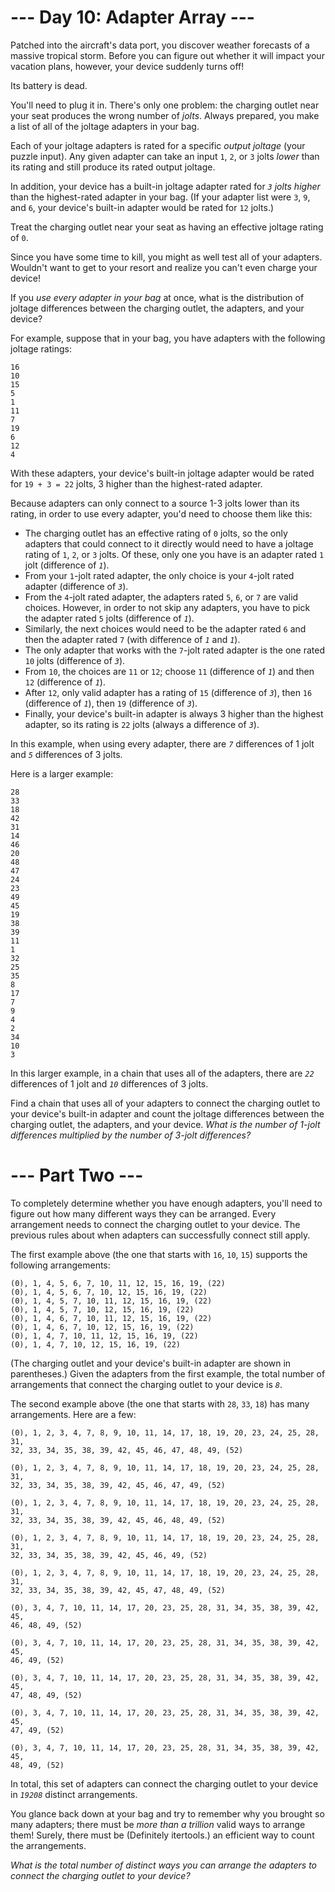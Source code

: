 ﻿# --- Day 10: Adapter Array ---

Patched into the aircraft's data port, you discover weather forecasts of a massive tropical storm. Before you can figure out whether it will impact your vacation plans, however, your device suddenly turns off!

Its battery is dead.

You'll need to plug it in. There's only one problem: the charging outlet near your seat produces the wrong number of *jolts*. Always prepared, you make a list of all of the joltage adapters in your bag.

Each of your joltage adapters is rated for a specific *output joltage* (your puzzle input). Any given adapter can take an input ```1```, ```2```, or ```3``` jolts *lower* than its rating and still produce its rated output joltage.

In addition, your device has a built-in joltage adapter rated for *```3``` jolts higher* than the highest-rated adapter in your bag. (If your adapter list were ```3```, ```9```, and ```6```, your device's built-in adapter would be rated for ```12``` jolts.)

Treat the charging outlet near your seat as having an effective joltage rating of ```0```.

Since you have some time to kill, you might as well test all of your adapters. Wouldn't want to get to your resort and realize you can't even charge your device!

If you *use every adapter in your bag* at once, what is the distribution of joltage differences between the charging outlet, the adapters, and your device?

For example, suppose that in your bag, you have adapters with the following joltage ratings:


```
16
10
15
5
1
11
7
19
6
12
4
```


With these adapters, your device's built-in joltage adapter would be rated for ```19 + 3 = 22``` jolts, 3 higher than the highest-rated adapter.

Because adapters can only connect to a source 1-3 jolts lower than its rating, in order to use every adapter, you'd need to choose them like this:


* The charging outlet has an effective rating of ```0``` jolts, so the only adapters that could connect to it directly would need to have a joltage rating of ```1```, ```2```, or ```3``` jolts. Of these, only one you have is an adapter rated ```1``` jolt (difference of *```1```*).
* From your ```1```-jolt rated adapter, the only choice is your ```4```-jolt rated adapter (difference of *```3```*).
* From the ```4```-jolt rated adapter, the adapters rated ```5```, ```6```, or ```7``` are valid choices. However, in order to not skip any adapters, you have to pick the adapter rated ```5``` jolts (difference of *```1```*).
* Similarly, the next choices would need to be the adapter rated ```6``` and then the adapter rated ```7``` (with difference of *```1```* and *```1```*).
* The only adapter that works with the ```7```-jolt rated adapter is the one rated ```10``` jolts (difference of *```3```*).
* From ```10```, the choices are ```11``` or ```12```; choose ```11``` (difference of *```1```*) and then ```12``` (difference of *```1```*).
* After ```12```, only valid adapter has a rating of ```15``` (difference of *```3```*), then ```16``` (difference of *```1```*), then ```19``` (difference of *```3```*).
* Finally, your device's built-in adapter is always 3 higher than the highest adapter, so its rating is ```22``` jolts (always a difference of *```3```*).


In this example, when using every adapter, there are *```7```* differences of 1 jolt and *```5```* differences of 3 jolts.

Here is a larger example:


```
28
33
18
42
31
14
46
20
48
47
24
23
49
45
19
38
39
11
1
32
25
35
8
17
7
9
4
2
34
10
3
```


In this larger example, in a chain that uses all of the adapters, there are *```22```* differences of 1 jolt and *```10```* differences of 3 jolts.

Find a chain that uses all of your adapters to connect the charging outlet to your device's built-in adapter and count the joltage differences between the charging outlet, the adapters, and your device. *What is the number of 1-jolt differences multiplied by the number of 3-jolt differences?*

# --- Part Two ---

To completely determine whether you have enough adapters, you'll need to figure out how many different ways they can be arranged. Every arrangement needs to connect the charging outlet to your device. The previous rules about when adapters can successfully connect still apply.

The first example above (the one that starts with ```16```, ```10```, ```15```) supports the following arrangements:


```
(0), 1, 4, 5, 6, 7, 10, 11, 12, 15, 16, 19, (22)
(0), 1, 4, 5, 6, 7, 10, 12, 15, 16, 19, (22)
(0), 1, 4, 5, 7, 10, 11, 12, 15, 16, 19, (22)
(0), 1, 4, 5, 7, 10, 12, 15, 16, 19, (22)
(0), 1, 4, 6, 7, 10, 11, 12, 15, 16, 19, (22)
(0), 1, 4, 6, 7, 10, 12, 15, 16, 19, (22)
(0), 1, 4, 7, 10, 11, 12, 15, 16, 19, (22)
(0), 1, 4, 7, 10, 12, 15, 16, 19, (22)
```


(The charging outlet and your device's built-in adapter are shown in parentheses.) Given the adapters from the first example, the total number of arrangements that connect the charging outlet to your device is *```8```*.

The second example above (the one that starts with ```28```, ```33```, ```18```) has many arrangements. Here are a few:


```
(0), 1, 2, 3, 4, 7, 8, 9, 10, 11, 14, 17, 18, 19, 20, 23, 24, 25, 28, 31,
32, 33, 34, 35, 38, 39, 42, 45, 46, 47, 48, 49, (52)

(0), 1, 2, 3, 4, 7, 8, 9, 10, 11, 14, 17, 18, 19, 20, 23, 24, 25, 28, 31,
32, 33, 34, 35, 38, 39, 42, 45, 46, 47, 49, (52)

(0), 1, 2, 3, 4, 7, 8, 9, 10, 11, 14, 17, 18, 19, 20, 23, 24, 25, 28, 31,
32, 33, 34, 35, 38, 39, 42, 45, 46, 48, 49, (52)

(0), 1, 2, 3, 4, 7, 8, 9, 10, 11, 14, 17, 18, 19, 20, 23, 24, 25, 28, 31,
32, 33, 34, 35, 38, 39, 42, 45, 46, 49, (52)

(0), 1, 2, 3, 4, 7, 8, 9, 10, 11, 14, 17, 18, 19, 20, 23, 24, 25, 28, 31,
32, 33, 34, 35, 38, 39, 42, 45, 47, 48, 49, (52)

(0), 3, 4, 7, 10, 11, 14, 17, 20, 23, 25, 28, 31, 34, 35, 38, 39, 42, 45,
46, 48, 49, (52)

(0), 3, 4, 7, 10, 11, 14, 17, 20, 23, 25, 28, 31, 34, 35, 38, 39, 42, 45,
46, 49, (52)

(0), 3, 4, 7, 10, 11, 14, 17, 20, 23, 25, 28, 31, 34, 35, 38, 39, 42, 45,
47, 48, 49, (52)

(0), 3, 4, 7, 10, 11, 14, 17, 20, 23, 25, 28, 31, 34, 35, 38, 39, 42, 45,
47, 49, (52)

(0), 3, 4, 7, 10, 11, 14, 17, 20, 23, 25, 28, 31, 34, 35, 38, 39, 42, 45,
48, 49, (52)
```


In total, this set of adapters can connect the charging outlet to your device in *```19208```* distinct arrangements.

You glance back down at your bag and try to remember why you brought so many adapters; there must be *more than a trillion* valid ways to arrange them! Surely, there must be (Definitely itertools.) an efficient way to count the arrangements.

*What is the total number of distinct ways you can arrange the adapters to connect the charging outlet to your device?*
